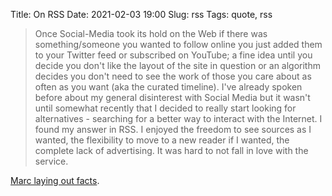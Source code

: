 Title: On RSS
Date: 2021-02-03 19:00
Slug: rss
Tags: quote, rss

> Once Social-Media took its hold on the Web if there was something/someone you wanted to follow online you just added them to your Twitter feed or subscribed on YouTube; a fine idea until you decide you don't like the layout of the site in question or an algorithm decides you don't need to see the work of those you care about as often as you want (aka the curated timeline). I've already spoken before about my general disinterest with Social Media but it wasn't until somewhat recently that I decided to really start looking for alternatives - searching for a better way to interact with the Internet. I found my answer in RSS. I enjoyed the freedom to see sources as I wanted, the flexibility to move to a new reader if I wanted, the complete lack of advertising. It was hard to not fall in love with the service.

[Marc laying out facts](https://atthis.link/blog/2021/rss.html).
